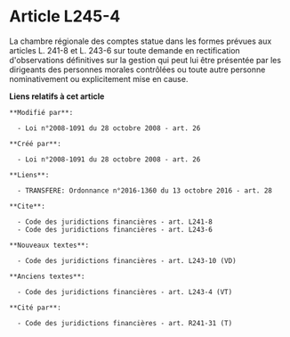 # Article L245-4

La chambre régionale des comptes statue dans les formes prévues aux articles L. 241-8 et L. 243-6 sur toute demande en
rectification d'observations définitives sur la gestion qui peut lui être présentée par les dirigeants des personnes morales
contrôlées ou toute autre personne nominativement ou explicitement mise en cause.

**Liens relatifs à cet article**

	**Modifié par**:

	  - Loi n°2008-1091 du 28 octobre 2008 - art. 26

	**Créé par**:

	  - Loi n°2008-1091 du 28 octobre 2008 - art. 26

	**Liens**:

	  - TRANSFERE: Ordonnance n°2016-1360 du 13 octobre 2016 - art. 28

	**Cite**:

	  - Code des juridictions financières - art. L241-8
	  - Code des juridictions financières - art. L243-6

	**Nouveaux textes**:

	  - Code des juridictions financières - art. L243-10 (VD)

	**Anciens textes**:

	  - Code des juridictions financières - art. L243-4 (VT)

	**Cité par**:

	  - Code des juridictions financières - art. R241-31 (T)
